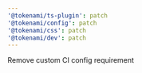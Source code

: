 ```yaml
---
'@tokenami/ts-plugin': patch
'@tokenami/config': patch
'@tokenami/css': patch
'@tokenami/dev': patch
---
```


Remove custom CI config requirement
